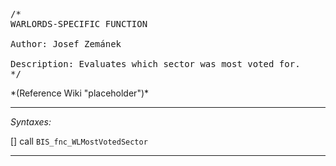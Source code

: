 <pre>/*
WARLORDS-SPECIFIC FUNCTION

Author: Josef Zemánek

Description: Evaluates which sector was most voted for.
*/</pre>*(Reference Wiki "placeholder")*<!-- Remove this after fill-in -->


---
*Syntaxes:*

[] call `BIS_fnc_WLMostVotedSector`

---
